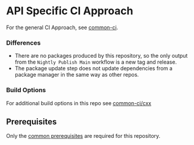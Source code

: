 # API Specific CI Approach

For the general CI Approach, see [common-ci](https://github.com/51degrees/common-ci).

### Differences
- There are no packages produced by this repository, so the only output from the `Nightly Publish Main` workflow is a new tag and release.
- The package update step does not update dependencies from a package manager in the same way as other repos.

### Build Options

For additional build options in this repo see [common-ci/cxx](https://github.com/51Degrees/common-ci/tree/main/cxx#readme)


## Prerequisites

Only the [common prerequisites](https://github.com/51Degrees/common-ci#prerequisites) are required for this repository.
